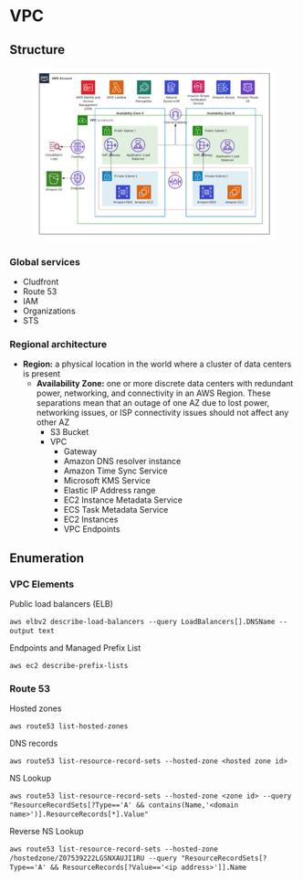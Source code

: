 # VPC

## Structure

<figure><img src="../../.gitbook/assets/image (1).png" alt=""><figcaption></figcaption></figure>

### Global services

* Cludfront
* Route 53
* IAM
* Organizations
* STS

### Regional architecture

* **Region:** a physical location in the world where a cluster of data centers is present
  * **Availability Zone:** one or more discrete data centers with redundant power, networking, and connectivity in an AWS Region. These separations mean that an outage of one AZ due to lost power, networking issues, or ISP connectivity issues should not affect any other AZ
    * S3 Bucket
    * VPC
      * Gateway
      * Amazon DNS resolver instance
      * Amazon Time Sync Service
      * Microsoft KMS Service
      * Elastic IP Address range
      * EC2 Instance Metadata Service
      * ECS Task Metadata Service
      * EC2 Instances
      * VPC Endpoints

## Enumeration

### VPC Elements

Public load balancers (ELB)

```
aws elbv2 describe-load-balancers --query LoadBalancers[].DNSName --output text
```

Endpoints and Managed Prefix List

```
aws ec2 describe-prefix-lists
```

### Route 53

Hosted zones

```
aws route53 list-hosted-zones
```

DNS records

```
aws route53 list-resource-record-sets --hosted-zone <hosted zone id>
```

NS Lookup

```
aws route53 list-resource-record-sets --hosted-zone <zone id> --query "ResourceRecordSets[?Type=='A' && contains(Name,'<domain name>')].ResourceRecords[*].Value"
```

Reverse NS Lookup

```
aws route53 list-resource-record-sets --hosted-zone /hostedzone/Z07539222LGSNXAUJI1RU --query "ResourceRecordSets[?Type=='A' && ResourceRecords[?Value=='<ip address>']].Name
```

